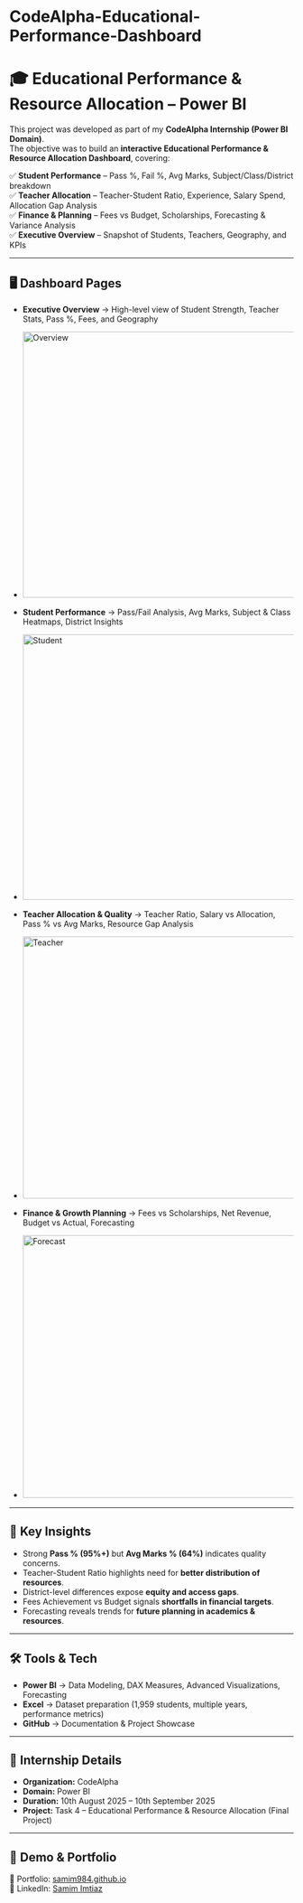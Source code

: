 # CodeAlpha-Educational-Performance-Dashboard  

# 🎓 Educational Performance & Resource Allocation – Power BI  

This project was developed as part of my **CodeAlpha Internship (Power BI Domain)**.  
The objective was to build an **interactive Educational Performance & Resource Allocation Dashboard**, covering:  

✅ **Student Performance** – Pass %, Fail %, Avg Marks, Subject/Class/District breakdown  
✅ **Teacher Allocation** – Teacher-Student Ratio, Experience, Salary Spend, Allocation Gap Analysis  
✅ **Finance & Planning** – Fees vs Budget, Scholarships, Forecasting & Variance Analysis  
✅ **Executive Overview** – Snapshot of Students, Teachers, Geography, and KPIs  

---

## 🖥️ Dashboard Pages  

- **Executive Overview** → High-level view of Student Strength, Teacher Stats, Pass %, Fees, and Geography  

- <img width="915" height="471" alt="Overview" src="https://github.com/user-attachments/assets/be049b03-3eb1-4785-922e-4045767f82b6" />

- **Student Performance** → Pass/Fail Analysis, Avg Marks, Subject & Class Heatmaps, District Insights  

- <img width="913" height="470" alt="Student" src="https://github.com/user-attachments/assets/3f819163-8f1d-449b-8ab1-1f678fc09a38" />
  

- **Teacher Allocation & Quality** → Teacher Ratio, Salary vs Allocation, Pass % vs Avg Marks, Resource Gap Analysis  

- <img width="912" height="464" alt="Teacher" src="https://github.com/user-attachments/assets/b02cfd18-6844-40c8-86fb-ec1944e2b7ea" />
  

- **Finance & Growth Planning** → Fees vs Scholarships, Net Revenue, Budget vs Actual, Forecasting  

- <img width="907" height="465" alt="Forecast" src="https://github.com/user-attachments/assets/d88b7851-e60b-4cc0-9b2b-23dee760d1c9" />
  

---

## 🎯 Key Insights  

- Strong **Pass % (95%+)** but **Avg Marks % (64%)** indicates quality concerns.  
- Teacher-Student Ratio highlights need for **better distribution of resources**.  
- District-level differences expose **equity and access gaps**.  
- Fees Achievement vs Budget signals **shortfalls in financial targets**.  
- Forecasting reveals trends for **future planning in academics & resources**.  

---

## 🛠️ Tools & Tech  

- **Power BI** → Data Modeling, DAX Measures, Advanced Visualizations, Forecasting  
- **Excel** → Dataset preparation (1,959 students, multiple years, performance metrics)  
- **GitHub** → Documentation & Project Showcase  

---

## 📌 Internship Details  

- **Organization:** CodeAlpha  
- **Domain:** Power BI  
- **Duration:** 10th August 2025 – 10th September 2025  
- **Project:** Task 4 – Educational Performance & Resource Allocation (Final Project)  

---

## 🚀 Demo & Portfolio  

🔗 Portfolio: [samim984.github.io](https://samim984.github.io)  
🔗 LinkedIn: [Samim Imtiaz](linkedin.com/in/samim-imtiaz-611a35273)  

